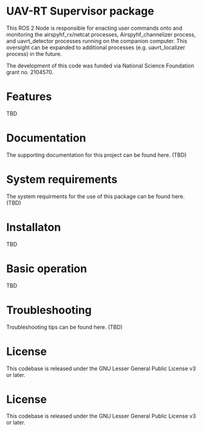 # UAV-RT Supervisor package

This ROS 2 Node is responsible for enacting user commands onto and monitoring the airspyhf_rx/netcat processes, Airspyhf_channelizer process, and uavrt_detector processes running on the companion computer. This oversight can be expanded to additional processes (e.g. uavrt_localizer process) in the future. 

The development of this code was funded via National Science Foundation grant no. 2104570.

# Features

TBD

# Documentation

The supporting documentation for this project can be found here. (TBD)

# System requirements

The system requirments for the use of this package can be found here. (TBD)

# Installaton

TBD

# Basic operation

TBD

# Troubleshooting

Troubleshooting tips can be found here. (TBD)

# License

This codebase is released under the GNU Lesser General Public License v3 or later.

# License

This codebase is released under the GNU Lesser General Public License v3 or later.

